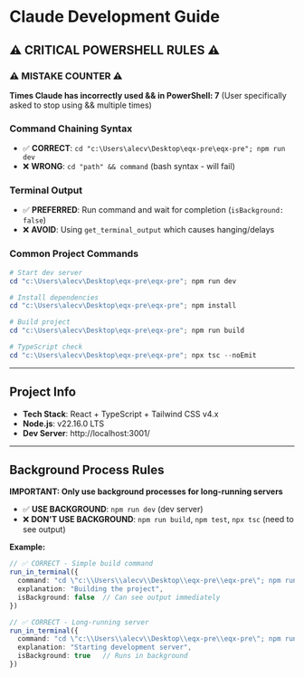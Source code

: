 # Claude Development Guide

## ⚠️ CRITICAL POWERSHELL RULES ⚠️

### ⚠️ MISTAKE COUNTER ⚠️
**Times Claude has incorrectly used && in PowerShell: 7** 
(User specifically asked to stop using && multiple times)

### Command Chaining Syntax
- ✅ **CORRECT**: `cd "c:\Users\alecv\Desktop\eqx-pre\eqx-pre"; npm run dev`
- ❌ **WRONG**: `cd "path" && command` (bash syntax - will fail)

### Terminal Output
- ✅ **PREFERRED**: Run command and wait for completion (`isBackground: false`)
- ❌ **AVOID**: Using `get_terminal_output` which causes hanging/delays

### Common Project Commands
```powershell
# Start dev server
cd "c:\Users\alecv\Desktop\eqx-pre\eqx-pre"; npm run dev

# Install dependencies  
cd "c:\Users\alecv\Desktop\eqx-pre\eqx-pre"; npm install

# Build project
cd "c:\Users\alecv\Desktop\eqx-pre\eqx-pre"; npm run build

# TypeScript check
cd "c:\Users\alecv\Desktop\eqx-pre\eqx-pre"; npx tsc --noEmit
```

---

## Project Info
- **Tech Stack**: React + TypeScript + Tailwind CSS v4.x
- **Node.js**: v22.16.0 LTS  
- **Dev Server**: http://localhost:3001/

---

## Background Process Rules

**IMPORTANT: Only use background processes for long-running servers**
- ✅ **USE BACKGROUND**: `npm run dev` (dev server)
- ❌ **DON'T USE BACKGROUND**: `npm run build`, `npm test`, `npx tsc` (need to see output)

**Example:**
```typescript
// ✅ CORRECT - Simple build command
run_in_terminal({
  command: "cd \"c:\\Users\\alecv\\Desktop\\eqx-pre\\eqx-pre\"; npm run build",
  explanation: "Building the project",
  isBackground: false  // Can see output immediately
})

// ✅ CORRECT - Long-running server
run_in_terminal({
  command: "cd \"c:\\Users\\alecv\\Desktop\\eqx-pre\\eqx-pre\"; npm run dev", 
  explanation: "Starting development server",
  isBackground: true   // Runs in background
})
```
